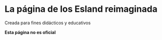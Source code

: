 # La página de los Esland reimaginada

Creada para fines didácticos y educativos

**Esta página no es oficial**
